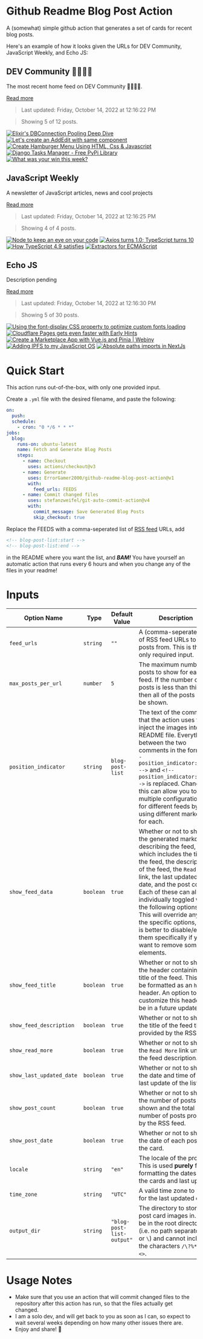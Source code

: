 # Github Readme Blog Post Action

A (somewhat) simple github action that generates a set of cards for recent blog posts.

Here's an example of how it looks given the URLs for DEV Community, JavaScript Weekly, and Echo JS:

<!-- post-list:start -->
## DEV Community 👩‍💻👨‍💻

The most recent home feed on DEV Community 👩‍💻👨‍💻.

[Read more](https://dev.to)
> Last updated: Friday, October 14, 2022 at 12:16:22 PM

> Showing 5 of 12 posts.

[![Elixir's DBConnection Pooling Deep Dive](https://raw.githubusercontent.com/ErrorGamer2000/github-readme-blog-post-action/main/generated_files/DEV_Community_👩‍💻👨‍💻/Elixir's_DBConnection_Pooling_Deep_Dive.svg)](https://dev.to/debussyman/elixirs-dbconnection-pooling-deep-dive-273l)
[![Let's create an AddEdit with same component](https://raw.githubusercontent.com/ErrorGamer2000/github-readme-blog-post-action/main/generated_files/DEV_Community_👩‍💻👨‍💻/Let's_create_an_AddEdit_with_same_component.svg)](https://dev.to/rajivchaulagain/lets-create-an-addedit-with-same-component-3b2j)
[![Create Hamburger Menu Using HTML, Css & Javascript](https://raw.githubusercontent.com/ErrorGamer2000/github-readme-blog-post-action/main/generated_files/DEV_Community_👩‍💻👨‍💻/Create_Hamburger_Menu_Using_HTML__Css___Javascript.svg)](https://dev.to/codingtitan6/create-hamburger-menu-using-html-css-javascript-n19)
[![Django Tasks Manager - Free PyPi Library](https://raw.githubusercontent.com/ErrorGamer2000/github-readme-blog-post-action/main/generated_files/DEV_Community_👩‍💻👨‍💻/Django_Tasks_Manager_-_Free_PyPi_Library.svg)](https://dev.to/sm0ke/django-tasks-manager-open-source-pypi-library-1b8)
[![What was your win this week?](https://raw.githubusercontent.com/ErrorGamer2000/github-readme-blog-post-action/main/generated_files/DEV_Community_👩‍💻👨‍💻/What_was_your_win_this_week_.svg)](https://dev.to/michaeltharrington/what-was-your-win-this-week-jmc)


## JavaScript Weekly

A newsletter of JavaScript articles, news and cool projects

[Read more](https://javascriptweekly.com/)
> Last updated: Friday, October 14, 2022 at 12:16:25 PM

> Showing 4 of 4 posts.

[![Node to keep an eye on your code](https://raw.githubusercontent.com/ErrorGamer2000/github-readme-blog-post-action/main/generated_files/JavaScript_Weekly/Node_to_keep_an_eye_on_your_code.svg)](https://javascriptweekly.com/issues/610)
[![Axios turns 1.0; TypeScript turns 10](https://raw.githubusercontent.com/ErrorGamer2000/github-readme-blog-post-action/main/generated_files/JavaScript_Weekly/Axios_turns_1.0;_TypeScript_turns_10.svg)](https://javascriptweekly.com/issues/609)
[![How TypeScript 4.9 satisfies](https://raw.githubusercontent.com/ErrorGamer2000/github-readme-blog-post-action/main/generated_files/JavaScript_Weekly/How_TypeScript_4.9_satisfies.svg)](https://javascriptweekly.com/issues/608)
[![Extractors for ECMAScript](https://raw.githubusercontent.com/ErrorGamer2000/github-readme-blog-post-action/main/generated_files/JavaScript_Weekly/Extractors_for_ECMAScript.svg)](https://javascriptweekly.com/issues/607)


## Echo JS

Description pending

[Read more](
http://www.echojs.com
)
> Last updated: Friday, October 14, 2022 at 12:16:30 PM

> Showing 5 of 30 posts.

[![Using the font-display CSS property to optimize custom fonts loading](https://raw.githubusercontent.com/ErrorGamer2000/github-readme-blog-post-action/main/generated_files/_Echo_JS_/Using_the_font-display_CSS_property_to_optimize_custom_fonts_loading.svg)](http://www.js-craft.io/blog/using-the-font-display-css-property-to-optimize-custom-fonts-loading/)
[![
Cloudflare Pages gets even faster with Early Hints
](https://raw.githubusercontent.com/ErrorGamer2000/github-readme-blog-post-action/main/generated_files/_Echo_JS_/_Cloudflare_Pages_gets_even_faster_with_Early_Hints_.svg)](
https://blog.cloudflare.com/early-hints-on-cloudflare-pages/
)
[![Create a Marketplace App with Vue.js and Pinia | Webiny](https://raw.githubusercontent.com/ErrorGamer2000/github-readme-blog-post-action/main/generated_files/_Echo_JS_/Create_a_Marketplace_App_with_Vue.js_and_Pinia___Webiny.svg)](
https://www.webiny.com/blog/create-marketplace-app-vuejs-pinia-webiny-headless-cms
)
[![Adding IPFS to my JavaScript OS](https://raw.githubusercontent.com/ErrorGamer2000/github-readme-blog-post-action/main/generated_files/_Echo_JS_/Adding_IPFS_to_my_JavaScript_OS.svg)](https://dev.to/dustinbrett/adding-ipfs-to-my-javascript-os-14ag)
[![Absolute paths imports in NextJs](https://raw.githubusercontent.com/ErrorGamer2000/github-readme-blog-post-action/main/generated_files/_Echo_JS_/Absolute_paths_imports_in_NextJs.svg)](http://www.js-craft.io/blog/absolute-paths-imports-in-nextjs/)


<!-- post-list:end -->

# Quick Start

This action runs out-of-the-box, with only one provided input.

Create a `.yml` file with the desired filename, and paste the following:

```yml
on:
  push:
  schedule:
    - cron: "0 */6 * * *"
jobs:
  blog:
    runs-on: ubuntu-latest
    name: Fetch and Generate Blog Posts
    steps:
      - name: Checkout
        uses: actions/checkout@v3
      - name: Generate
        uses: ErrorGamer2000/github-readme-blog-post-action@v1
        with:
          feed_urls: FEEDS
      - name: Commit changed files
        uses: stefanzweifel/git-auto-commit-action@v4
        with:
          commit_message: Save Generated Blog Posts
          skip_checkout: true
```

Replace the FEEDS with a comma-seperated list of [RSS feed](https://rss.com/blog/how-do-rss-feeds-work/) URLs, add

```md
<!-- blog-post-list:start -->
<!-- blog-post-list:end -->
```

in the README where you want the list, and **_BAM!_** You have yourself an automatic action that runs every 6 hours and when you change any of the files in your readme!

# Inputs

<table>
  <thead>
    <tr>
      <th>Option Name</th>
      <th>Type</th>
      <th>Default Value</th>
      <th>Description</th>
    </tr>
  </thead>
  <tbody>
    <tr>
      <td><code>feed_urls</code></td>
      <td><code>string</code></td>
      <td><code>""</code></td>
      <td>A (comma-seperated) list of RSS feed URLs to load posts from. This is the only required input.</td>
    </tr>
    <tr>
      <td><code>max_posts_per_url</code></td>
      <td><code>number</code></td>
      <td><code>5</code></td>
      <td>The maximum number of posts to show for each feed. If the number of posts is less than this, then all of the posts will be shown.</td>
    </tr>
    <tr>
      <td><code>position_indicator</code></td>
      <td><code>string</code></td>
      <td><code>blog-post-list</code></td>
      <td>The text of the comments that the action uses to inject the images into the README file. Everything between the two comments in the form <code>&lt;!-- position_indicator:start --&gt;</code> and <code>&lt;!-- position_indicator:end --&gt;</code> is replaced. Changing this can allow you to use multiple configurations for different feeds by using different markers for each.</td>
    </tr>
    <tr>
      <td><code>show_feed_data</code></td>
      <td><code>boolean</code></td>
      <td><code>true</code></td>
      <td>Whether or not to show the generated markdown describing the feed, which includes the title of the feed, the description of the feed, the <code>Read More</code> link, the last updated date, and the post count. Each of these can also be individually toggled with the following options. This will override any of the specific options, so it is better to disable/enable them specifically if you want to remove some elements.</td>
    </tr>
    <tr>
      <td><code>show_feed_title</code></td>
      <td><code>boolean</code></td>
      <td><code>true</code></td>
      <td>Whether or not to show the header containing the title of the feed. This will be formatted as an <code>h2</code> header. An option to customize this header will be in a future update.</td>
    </tr>
    <tr>
      <td><code>show_feed_description</code></td>
      <td><code>boolean</code></td>
      <td><code>true</code></td>
      <td>Whether or not to show the title of the feed that is provided by the RSS feed.</td>
    </tr>
    <tr>
      <td><code>show_read_more</code></td>
      <td><code>boolean</code></td>
      <td><code>true</code></td>
      <td>Whether or not to show the <code>Read More</code> link under the feed description.</td>
    </tr>
    <tr>
      <td><code>show_last_updated_date</code></td>
      <td><code>boolean</code></td>
      <td><code>true</code></td>
      <td>Whether or not to show the date and time of the last update of the list.</td>
    </tr>
    <tr>
      <td><code>show_post_count</code></td>
      <td><code>boolean</code></td>
      <td><code>true</code></td>
      <td>Whether or not to show the number of posts shown and the total number of posts provided by the RSS feed.</td>
    </tr>
    <tr>
      <td><code>show_post_date</code></td>
      <td><code>boolean</code></td>
      <td><code>true</code></td>
      <td>Whether or not to show the date of each post on the card.</td>
    </tr>
    <tr>
      <td><code>locale</code></td>
      <td><code>string</code></td>
      <td><code>"en"</code></td>
      <td>The locale of the project. This is used <strong>purely</strong> for formatting the dates of the cards and last update.</td>
    </tr>
    <tr>
      <td><code>time_zone</code></td>
      <td><code>string</code></td>
      <td><code>"UTC"</code></td>
      <td>A valid time zone to use for the last updated date.</td>
    </tr>
    <tr>
      <td><code>output_dir</code></td>
      <td><code>string</code></td>
      <td><code>"blog-post-list-output"</code></td>
      <td>The directory to store the post card images in. Must be in the root directory (i.e. no path separators <code>/</code> or <code>\</code>) and cannot include the characters <code>/\?%*:|"&lt;&gt;</code>.</td>
    </tr>
<!--
    <tr>
      <td><code></code></td>
      <td><cde></cde></td>
      <td><code></code></td>
      <td></td>
    </tr>
-->
  </tbody>
</table>

# Usage Notes

- Make sure that you use an action that will commit changed files to the repository after this action has run, so that the files actually get changed.
- I am a solo dev, and will get back to you as soon as I can, so expect to wait several weeks depending on how many other issues there are.
- Enjoy and share! 🤗

